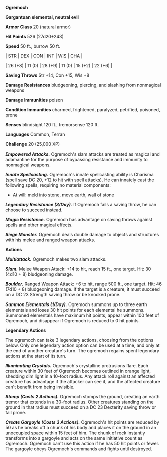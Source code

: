 **Ogremoch**

**Gargantuan elemental, neutral evil**

**Armor Class** 20 (natural armor)

**Hit Points** 526 (27d20+243)

**Speed** 50 ft., burrow 50 ft.

|   STR   |   DEX   |   CON   |   INT   |   WIS   |   CHA   |
  
| 26 (+8) | 11 (0) | 28 (+9) | 11 (0) | 15 (+2) | 22 (+6) |

**Saving Throws** Str +14, Con +15, Wis +8

**Damage Resistances** bludgeoning, piercing, and slashing from nonmagical weapons

**Damage Immunities** poison

**Condition Immunities** charmed, frightened, paralyzed, petrified, poisoned, prone

**Senses** blindsight 120 ft., tremorsense 120 ft.

**Languages** Common, Terran

**Challenge** 20 (25,000 XP)

***Empowered Attacks.*** Ogremoch's slam attacks are treated as magical and adamantine for the purpose of bypassing resistance and immunity to nonmagical weapons.

***Innate Spellcasting.*** Ogremoch's innate spellcasting ability is Charisma (spell save DC 20, +12 to hit with spell attacks). He can innately cast the following spells, requiring no material components: 



* At will: meld into stone, move earth, wall of stone

***Legendary Resistance (3/Day).*** If Ogremoch fails a saving throw, he can choose to succeed instead.

***Magic Resistance.*** Ogremoch has advantage on saving throws against spells and other magical effects.

***Siege Monster.*** Ogremoch deals double damage to objects and structures with his melee and ranged weapon attacks.

**Actions**

***Multiattack.*** Ogremoch makes two slam attacks.

***Slam.*** Melee Weapon Attack: +14 to hit, reach 15 ft., one target. Hit: 30 (4d10 + 8) bludgeoning damage.

***Boulder.*** Ranged Weapon Attack: +6 to hit, range 500 ft., one target. Hit: 46 (7d10 + 8) bludgeoning damage. If the target is a creature, it must succeed on a DC 23 Strength saving throw or be knocked prone.

***Summon Elementals (1/Day).*** Ogremoch summons up to three earth elementals and loses 30 hit points for each elemental he summons. Summoned elementals have maximum hit points, appear within 100 feet of Ogremoch, and disappear if Ogremoch is reduced to 0 hit points.

**Legendary Actions**

The ogremoch can take 3 legendary actions, choosing from the options below. Only one legendary action option can be used at a time, and only at the end of another creature's turn. The ogremoch regains spent legendary actions at the start of its turn.

***Illuminating Crystals.*** Ogremoch's crystalline protrusions flare. Each creature within 30 feet of Ogremoch becomes outlined in orange light, shedding dim light in a 10-foot radius. Any attack roll against an affected creature has advantage if the attacker can see it, and the affected creature can't benefit from being invisible.

***Stomp (Costs 2 Actions).*** Ogremoch stomps the ground, creating an earth tremor that extends in a 30-foot radius. Other creatures standing on the ground in that radius must succeed on a DC 23 Dexterity saving throw or fall prone.

***Create Gargoyle (Costs 3 Actions).*** Ogremoch's hit points are reduced by 50 as he breaks off a chunk of his body and places it on the ground in an unoccupied space within 15 feet of him. The chunk of rock instantly transforms into a gargoyle and acts on the same initiative count as Ogremoch. Ogremoch can't use this action if he has 50 hit points or fewer. The gargoyle obeys Ogremoch's commands and fights until destroyed.


